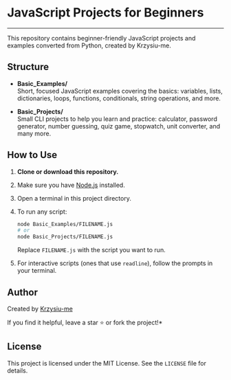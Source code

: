 # JavaScript Projects for Beginners
---

This repository contains beginner-friendly JavaScript projects and examples converted from Python, created by Krzysiu-me.

## Structure

- **Basic_Examples/**  
  Short, focused JavaScript examples covering the basics: variables, lists, dictionaries, loops, functions, conditionals, string operations, and more.

- **Basic_Projects/**  
  Small CLI projects to help you learn and practice: calculator, password generator, number guessing, quiz game, stopwatch, unit converter, and many more.

## How to Use

1. **Clone or download this repository.**  
2. Make sure you have [Node.js](https://nodejs.org/) installed.
3. Open a terminal in this project directory.
4. To run any script:
    ```sh
    node Basic_Examples/FILENAME.js
    # or
    node Basic_Projects/FILENAME.js
    ```
    Replace `FILENAME.js` with the script you want to run.

5. For interactive scripts (ones that use `readline`), follow the prompts in your terminal.

##  Author

Created by [Krzysiu-me](https://github.com/Krzysiu-me)


If you find it helpful, leave a star ⭐ or fork the project!*


## License

This project is licensed under the MIT License. See the `LICENSE` file for details.
